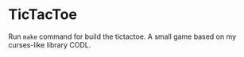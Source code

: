 # TicTacToe
Run `make` command for build the tictactoe.
A small game based on my curses-like library CODL.
